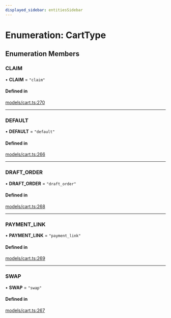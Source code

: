 ```yaml
---
displayed_sidebar: entitiesSidebar
---
```


# Enumeration: CartType

## Enumeration Members

### CLAIM

• **CLAIM** = ``"claim"``

#### Defined in

[models/cart.ts:270](https://github.com/medusajs/medusa/blob/9dcd62c73/packages/medusa/src/models/cart.ts#L270)

___

### DEFAULT

• **DEFAULT** = ``"default"``

#### Defined in

[models/cart.ts:266](https://github.com/medusajs/medusa/blob/9dcd62c73/packages/medusa/src/models/cart.ts#L266)

___

### DRAFT\_ORDER

• **DRAFT\_ORDER** = ``"draft_order"``

#### Defined in

[models/cart.ts:268](https://github.com/medusajs/medusa/blob/9dcd62c73/packages/medusa/src/models/cart.ts#L268)

___

### PAYMENT\_LINK

• **PAYMENT\_LINK** = ``"payment_link"``

#### Defined in

[models/cart.ts:269](https://github.com/medusajs/medusa/blob/9dcd62c73/packages/medusa/src/models/cart.ts#L269)

___

### SWAP

• **SWAP** = ``"swap"``

#### Defined in

[models/cart.ts:267](https://github.com/medusajs/medusa/blob/9dcd62c73/packages/medusa/src/models/cart.ts#L267)
